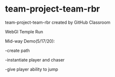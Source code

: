 # team-project-team-rbr
team-project-team-rbr created by GitHub Classroom

WebGl Temple Run

Mid-way Demo(5/17/20):

  -create path
  
  -instantiate player and chaser
  
  -give player ability to jump
